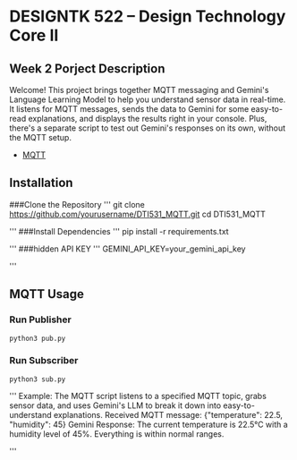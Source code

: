 # DESIGNTK 522 – Design Technology Core II

## Week 2 Porject Description
Welcome! This project brings together MQTT messaging and Gemini's Language Learning Model to help you understand sensor data in real-time. It listens for MQTT messages, sends the data to Gemini for some easy-to-read explanations, and displays the results right in your console. Plus, there's a separate script to test out Gemini's responses on its own, without the MQTT setup.


- [MQTT](./examples/mqtt)



## Installation 
###Clone the Repository
'''
git clone https://github.com/yourusername/DTI531_MQTT.git
cd DTI531_MQTT

'''
###Install Dependencies
'''
pip install -r requirements.txt

'''
###hidden API KEY
'''
GEMINI_API_KEY=your_gemini_api_key

'''

## MQTT Usage

### Run Publisher

```
python3 pub.py
```

### Run Subscriber

```
python3 sub.py
```

'''
Example: The MQTT script listens to a specified MQTT topic, grabs sensor data, and uses Gemini's LLM to break it down into easy-to-understand explanations.
Received MQTT message: {"temperature": 22.5, "humidity": 45}
Gemini Response: The current temperature is 22.5°C with a humidity level of 45%. Everything is within normal ranges.

'''






